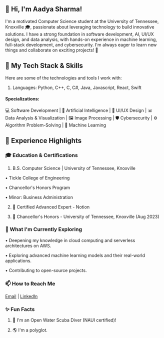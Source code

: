 ## 👋 Hi, I'm Aadya Sharma!

I'm a motivated Computer Science student at the University of Tennessee, Knoxville 🎓, passionate about leveraging technology to build innovative solutions. I have a strong foundation in software development, AI, UI/UX design, and data analysis, with hands-on experience in machine learning, full-stack development, and cybersecurity. I'm always eager to learn new things and collaborate on exciting projects! 🚀

## 🔧 My Tech Stack & Skills

Here are some of the technologies and tools I work with:

1. Languages: Python, C++, C, C#, Java, Javascript, React, Swift

#### Specializations:
💻 Software Development | 🤖 Artificial Intelligence | 🎨 UI/UX Design | 📊 Data Analysis & Visualization | 🖼️ Image Processing | 🛡️ Cybersecurity | ⚙️ Algorithm Problem-Solving | 🧠 Machine Learning

## 🚀 Experience Highlights

### 🎓 Education & Certifications

1. B.S. Computer Science | University of Tennessee, Knoxville

• Tickle College of Engineering

• Chancellor's Honors Program

• Minor: Business Administration

2. 📜 Certified Advanced Expert - Notion

3. 🏅 Chancellor's Honors - University of Tennessee, Knoxville (Aug 2023)

### 🌱 What I'm Currently Exploring

• Deepening my knowledge in cloud computing and serverless architectures on AWS.

• Exploring advanced machine learning models and their real-world applications.

• Contributing to open-source projects.

### 📫 How to Reach Me

[Email](asharm41@vols.utk.edu) | [LinkedIn](linkedin.com/in/aadyasharma24)

### ✨ Fun Facts

1. 🐠 I'm an Open Water Scuba Diver (NAUI certified)!

2. 🌎 I'm a polyglot.
